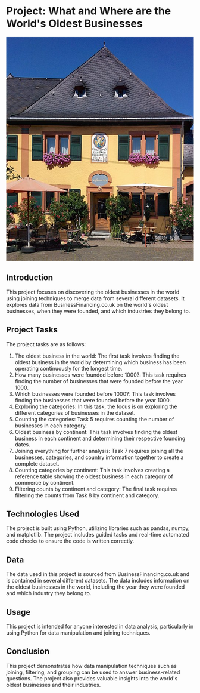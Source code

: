 # Project: What and Where are the World's Oldest Businesses
<p align="center">
  <img src="https://github.com/nguneonard/Python_projects/blob/main/What%20and%20Where%20are%20the%20World's%20Oldest%20Businesses/MKn_Staffelter_Hof.jpeg"  title="hover text", width="1000" height="600">
</p>

## Introduction
This project focuses on discovering the oldest businesses in the world using joining techniques to merge data from several different datasets. It explores data from BusinessFinancing.co.uk on the world's oldest businesses, when they were founded, and which industries they belong to.

## Project Tasks
The project tasks are as follows:

1. The oldest business in the world: 
The first task involves finding the oldest business in the world by determining which business has been operating continuously for the longest time.
2. How many businesses were founded before 1000?: 
This task requires finding the number of businesses that were founded before the year 1000.
3. Which businesses were founded before 1000?: 
This task involves finding the businesses that were founded before the year 1000.
4. Exploring the categories: 
In this task, the focus is on exploring the different categories of businesses in the dataset.
5. Counting the categories: 
Task 5 requires counting the number of businesses in each category.
6. Oldest business by continent: 
This task involves finding the oldest business in each continent and determining their respective founding dates.
7. Joining everything for further analysis: 
Task 7 requires joining all the businesses, categories, and country information together to create a complete dataset.
8. Counting categories by continent: 
This task involves creating a reference table showing the oldest business in each category of commerce by continent.
9. Filtering counts by continent and category: 
The final task requires filtering the counts from Task 8 by continent and category.

## Technologies Used
The project is built using Python, utilizing libraries such as pandas, numpy, and matplotlib. The project includes guided tasks and real-time automated code checks to ensure the code is written correctly.

## Data
The data used in this project is sourced from BusinessFinancing.co.uk and is contained in several different datasets. The data includes information on the oldest businesses in the world, including the year they were founded and which industry they belong to.

## Usage
This project is intended for anyone interested in data analysis, particularly in using Python for data manipulation and joining techniques.

## Conclusion
This project demonstrates how data manipulation techniques such as joining, filtering, and grouping can be used to answer business-related questions. The project also provides valuable insights into the world's oldest businesses and their industries.
